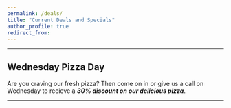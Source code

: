 ```yaml
---
permalink: /deals/
title: "Current Deals and Specials"
author_profile: true
redirect_from: 
---
```



---

## Wednesday Pizza Day

Are you craving our fresh pizza? Then come on in or give us a call on Wednesday to recieve a ***30% discount on our delicious pizza***.

---
